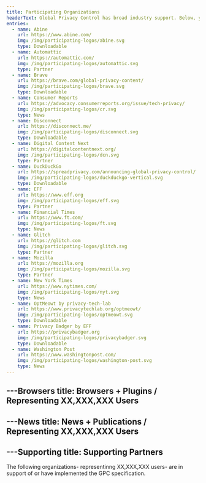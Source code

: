 ```yaml
---
title: Participating Organizations
headerText: Global Privacy Control has broad industry support. Below, you’ll find browsers and extensions which send the GPC signal, businesses that honor GPC and other supporting partners involved in the creating the specification.
entries:
  - name: Abine
    url: https://www.abine.com/
    img: /img/participating-logos/abine.svg
    type: Downloadable
  - name: Automattic
    url: https://automattic.com/
    img: /img/participating-logos/automattic.svg
    type: Partner
  - name: Brave
    url: https://brave.com/global-privacy-content/
    img: /img/participating-logos/brave.svg
    type: Downloadable
  - name: Consumer Reports
    url: https://advocacy.consumerreports.org/issue/tech-privacy/
    img: /img/participating-logos/cr.svg
    type: News
  - name: Disconnect
    url: https://disconnect.me/
    img: /img/participating-logos/disconnect.svg
    type: Downloadable
  - name: Digital Content Next
    url: https://digitalcontentnext.org/
    img: /img/participating-logos/dcn.svg
    type: Partner
  - name: DuckDuckGo
    url: https://spreadprivacy.com/announcing-global-privacy-control/
    img: /img/participating-logos/duckduckgo-vertical.svg
    type: Downloadable
  - name: EFF
    url: https://www.eff.org
    img: /img/participating-logos/eff.svg
    type: Partner
  - name: Financial Times
    url: https://www.ft.com/
    img: /img/participating-logos/ft.svg
    type: News
  - name: Glitch
    url: https://glitch.com
    img: /img/participating-logos/glitch.svg
    type: Partner
  - name: Mozilla
    url: https://mozilla.org
    img: /img/participating-logos/mozilla.svg
    type: Partner
  - name: New York Times
    url: https://www.nytimes.com/
    img: /img/participating-logos/nyt.svg
    type: News
  - name: OptMeowt by privacy-tech-lab
    url: https://www.privacytechlab.org/optmeowt/
    img: /img/participating-logos/optmeowt.svg
    type: Downloadable
  - name: Privacy Badger by EFF
    url: https://privacybadger.org
    img: /img/participating-logos/privacybadger.svg
    type: Downloadable
  - name: Washington Post
    url: https://www.washingtonpost.com/
    img: /img/participating-logos/washington-post.svg
    type: News
---
```


---Browsers
title: Browsers + Plugins / Representing XX,XXX,XXX Users
---

---News
title: News + Publications / Representing XX,XXX,XXX Users
---

---Supporting
title: Supporting Partners
---

The following organizations- representinng XX,XXX,XXX users- are in support of or have implemented the GPC specification.


